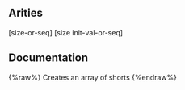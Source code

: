 ## Arities
[size-or-seq]
[size init-val-or-seq]

## Documentation
{%raw%}
Creates an array of shorts
{%endraw%}
